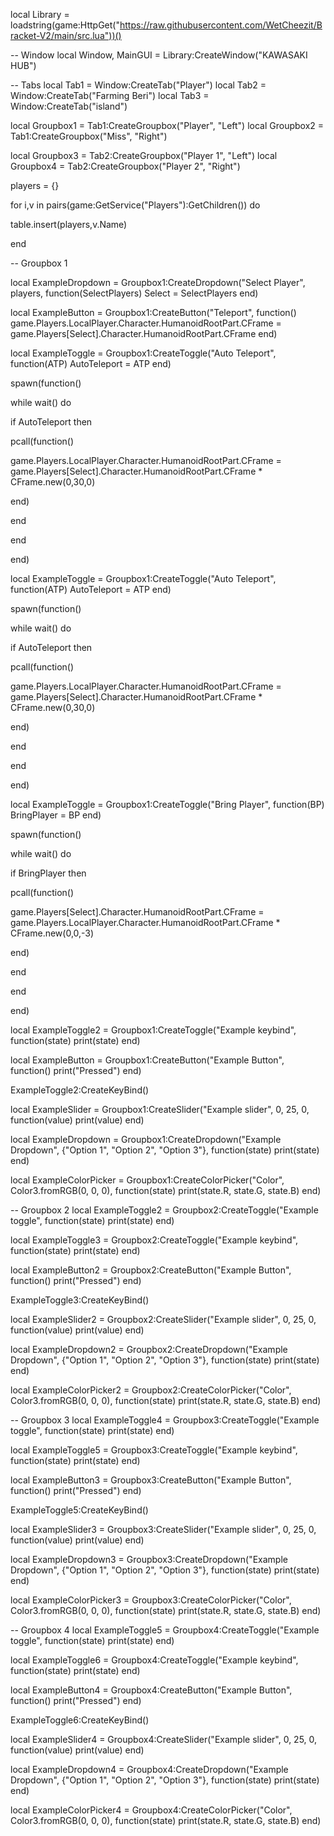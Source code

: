local Library = loadstring(game:HttpGet("https://raw.githubusercontent.com/WetCheezit/Bracket-V2/main/src.lua"))()

-- Window local Window, MainGUI = Library:CreateWindow("KAWASAKI HUB")

-- Tabs local Tab1 = Window:CreateTab("Player") local Tab2 = Window:CreateTab("Farming Beri") local Tab3 = Window:CreateTab("island")

local Groupbox1 = Tab1:CreateGroupbox("Player", "Left") local Groupbox2 = Tab1:CreateGroupbox("Miss", "Right")

local Groupbox3 = Tab2:CreateGroupbox("Player 1", "Left") local Groupbox4 = Tab2:CreateGroupbox("Player 2", "Right")

players = {}

for i,v in pairs(game:GetService("Players"):GetChildren()) do

table.insert(players,v.Name)

end

-- Groupbox 1

local ExampleDropdown = Groupbox1:CreateDropdown("Select Player", players, function(SelectPlayers) Select = SelectPlayers end)

local ExampleButton = Groupbox1:CreateButton("Teleport", function() game.Players.LocalPlayer.Character.HumanoidRootPart.CFrame = game.Players[Select].Character.HumanoidRootPart.CFrame end)

local ExampleToggle = Groupbox1:CreateToggle("Auto Teleport", function(ATP) AutoTeleport = ATP end)

spawn(function()

while wait() do

if AutoTeleport then

pcall(function()

game.Players.LocalPlayer.Character.HumanoidRootPart.CFrame = game.Players[Select].Character.HumanoidRootPart.CFrame * CFrame.new(0,30,0)

end)

end

end

end)

local ExampleToggle = Groupbox1:CreateToggle("Auto Teleport", function(ATP) AutoTeleport = ATP end)

spawn(function()

while wait() do

if AutoTeleport then

pcall(function()

game.Players.LocalPlayer.Character.HumanoidRootPart.CFrame = game.Players[Select].Character.HumanoidRootPart.CFrame * CFrame.new(0,30,0)

end)

end

end

end)

local ExampleToggle = Groupbox1:CreateToggle("Bring Player", function(BP) BringPlayer = BP end)

spawn(function()

while wait() do

if BringPlayer then

pcall(function()

game.Players[Select].Character.HumanoidRootPart.CFrame = game.Players.LocalPlayer.Character.HumanoidRootPart.CFrame * CFrame.new(0,0,-3)

end)

end

end

end)

local ExampleToggle2 = Groupbox1:CreateToggle("Example keybind", function(state) print(state) end)

local ExampleButton = Groupbox1:CreateButton("Example Button", function() print("Pressed") end)

ExampleToggle2:CreateKeyBind()

local ExampleSlider = Groupbox1:CreateSlider("Example slider", 0, 25, 0, function(value) print(value) end)

local ExampleDropdown = Groupbox1:CreateDropdown("Example Dropdown", {"Option 1", "Option 2", "Option 3"}, function(state) print(state) end)

local ExampleColorPicker = Groupbox1:CreateColorPicker("Color", Color3.fromRGB(0, 0, 0), function(state) print(state.R, state.G, state.B) end)

-- Groupbox 2 local ExampleToggle2 = Groupbox2:CreateToggle("Example toggle", function(state) print(state) end)

local ExampleToggle3 = Groupbox2:CreateToggle("Example keybind", function(state) print(state) end)

local ExampleButton2 = Groupbox2:CreateButton("Example Button", function() print("Pressed") end)

ExampleToggle3:CreateKeyBind()

local ExampleSlider2 = Groupbox2:CreateSlider("Example slider", 0, 25, 0, function(value) print(value) end)

local ExampleDropdown2 = Groupbox2:CreateDropdown("Example Dropdown", {"Option 1", "Option 2", "Option 3"}, function(state) print(state) end)

local ExampleColorPicker2 = Groupbox2:CreateColorPicker("Color", Color3.fromRGB(0, 0, 0), function(state) print(state.R, state.G, state.B) end)

-- Groupbox 3 local ExampleToggle4 = Groupbox3:CreateToggle("Example toggle", function(state) print(state) end)

local ExampleToggle5 = Groupbox3:CreateToggle("Example keybind", function(state) print(state) end)

local ExampleButton3 = Groupbox3:CreateButton("Example Button", function() print("Pressed") end)

ExampleToggle5:CreateKeyBind()

local ExampleSlider3 = Groupbox3:CreateSlider("Example slider", 0, 25, 0, function(value) print(value) end)

local ExampleDropdown3 = Groupbox3:CreateDropdown("Example Dropdown", {"Option 1", "Option 2", "Option 3"}, function(state) print(state) end)

local ExampleColorPicker3 = Groupbox3:CreateColorPicker("Color", Color3.fromRGB(0, 0, 0), function(state) print(state.R, state.G, state.B) end)

-- Groupbox 4 local ExampleToggle5 = Groupbox4:CreateToggle("Example toggle", function(state) print(state) end)

local ExampleToggle6 = Groupbox4:CreateToggle("Example keybind", function(state) print(state) end)

local ExampleButton4 = Groupbox4:CreateButton("Example Button", function() print("Pressed") end)

ExampleToggle6:CreateKeyBind()

local ExampleSlider4 = Groupbox4:CreateSlider("Example slider", 0, 25, 0, function(value) print(value) end)

local ExampleDropdown4 = Groupbox4:CreateDropdown("Example Dropdown", {"Option 1", "Option 2", "Option 3"}, function(state) print(state) end)

local ExampleColorPicker4 = Groupbox4:CreateColorPicker("Color", Color3.fromRGB(0, 0, 0), function(state) print(state.R, state.G, state.B) end)

